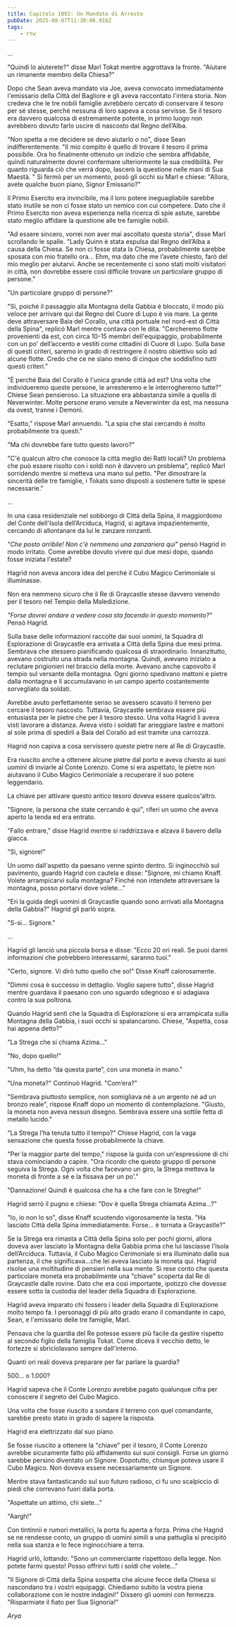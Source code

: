 ```yaml
---
title: Capitolo 1092: Un Mandato di Arresto
pubDate: 2025-08-07T11:30:06.916Z
tags:
    - rtw
---
```













...






"Quindi lo aiuterete?" disse Marl Tokat mentre aggrottava la fronte. "Aiutare un rimanente membro della Chiesa?"






Dopo che Sean aveva mandato via Joe, aveva convocato immediatamente l'emissario della Città del Bagliore e gli aveva raccontato l'intera storia. Non credeva che le tre nobili famiglie avrebbero cercato di conservare il tesoro per sé stesse, perché nessuna di loro sapeva a cosa servisse. Se il tesoro era davvero qualcosa di estremamente potente, in primo luogo non avrebbero dovuto farlo uscire di nascosto dal Regno dell’Alba.






"Non spetta a me decidere se devo aiutarlo o no", disse Sean indifferentemente. "Il mio compito è quello di trovare il tesoro il prima possibile. Ora ho finalmente ottenuto un indizio che sembra affidabile, quindi naturalmente dovrei confermare ulteriormente la sua credibilità. Per quanto riguarda ciò che verrà dopo, lascerò la questione nelle mani di Sua Maestà. " Si fermò per un momento, posò gli occhi su Marl e chiese: "Allora, avete qualche buon piano, Signor Emissario?"






Il Primo Esercito era invincibile, ma il loro potere ineguagliabile sarebbe stato inutile se non ci fosse stato un nemico con cui competere. Dato che il Primo Esercito non aveva esperienza nella ricerca di spie astute, sarebbe stato meglio affidare la questione alle tre famiglie nobili.






"Ad essere sincero, vorrei non aver mai ascoltato questa storia", disse Marl scrollando le spalle. "Lady Quinn è stata espulsa dal Regno dell’Alba a causa della Chiesa. Se non ci fosse stata la Chiesa, probabilmente sarebbe sposata con mio fratello ora... Ehm, ma dato che me l’avete chiesto, farò del mio meglio per aiutarvi. Anche se recentemente ci sono stati molti visitatori in città, non dovrebbe essere così difficile trovare un particolare gruppo di persone."






"Un particolare gruppo di persone?"






"Sì, poiché il passaggio alla Montagna della Gabbia è bloccato, il modo più veloce per arrivare qui dal Regno del Cuore di Lupo è via mare. La gente deve attraversare Baia del Corallo, una città portuale nel nord-est di Città della Spina", replicò Marl mentre contava con le dita. "Cercheremo flotte provenienti da est, con circa 10-15 membri dell'equipaggio, probabilmente con un po' dell’accento e vestiti come cittadini di Cuore di Lupo. Sulla base di questi criteri, saremo in grado di restringere il nostro obiettivo solo ad alcune flotte. Credo che ce ne siano meno di cinque che soddisfino tutti questi criteri."






"È perché Baia del Corallo è l'unica grande città ad est? Una volta che individueremo queste persone, le arresteremo e le interrogheremo tutte?" Chiese Sean pensieroso. La situazione era abbastanza simile a quella di Neverwinter. Molte persone erano venute a Neverwinter da est, ma nessuna da ovest, tranne i Demoni.






"Esatto," rispose Marl annuendo. "La spia che stai cercando è molto probabilmente tra questi."






"Ma chi dovrebbe fare tutto questo lavoro?"






"C'è qualcun altro che conosce la città meglio dei Ratti locali? Un problema che può essere risolto con i soldi non è davvero un problema", replicò Marl sorridendo mentre si metteva una mano sul petto. "Per dimostrare la sincerità delle tre famiglie, i Tokats sono disposti a sostenere tutte le spese necessarie."






...






In una casa residenziale nel sobborgo di Città della Spina, il maggiordomo del Conte dell'Isola dell’Arciduca, Hagrid, si agitava impazientemente, cercando di allontanare da lui le zanzare ronzanti.






<em>"Che posto orribile! Non c'è nemmeno una zanzariera qui"</em> pensò Hagrid in modo irritato. Come avrebbe dovuto vivere qui due mesi dopo, quando fosse iniziata l'estate?






Hagrid non aveva ancora idea del perché il Cubo Magico Cerimoniale si illuminasse.






Non era nemmeno sicuro che il Re di Graycastle stesse davvero venendo per il tesoro nel Tempio della Maledizione.






<em>"Forse dovrei andare a vedere cosa sta facendo in questo momento?"</em> Pensò Hagrid.






Sulla base delle informazioni raccolte dai suoi uomini, la Squadra di Esplorazione di Graycastle era arrivata a Città della Spina due mesi prima. Sembrava che stessero pianificando qualcosa di straordinario. Innanzitutto, avevano costruito una strada nella montagna. Quindi, avevano iniziato a reclutare prigionieri nel braccio della morte. Avevano anche capovolto il tempio sul versante della montagna. Ogni giorno spedivano mattoni e pietre dalla montagna e li accumulavano in un campo aperto costantemente sorvegliato da soldati.






Avrebbe avuto perfettamente senso se avessero scavato il terreno per cercare il tesoro nascosto. Tuttavia, Graycastle sembrava essere più entusiasta per le pietre che per il tesoro stesso. Una volta Hagrid li aveva visti lavorare a distanza. Aveva visto i soldati far arieggiare lastre e mattoni al sole prima di spedirli a Baia del Corallo ad est tramite una carrozza.






Hagrid non capiva a cosa servissero queste pietre nere al Re di Graycastle.






Era riuscito anche a ottenere alcune pietre dal porto e aveva chiesto ai suoi uomini di inviarle al Conte Lorenzo. Come si era aspettato, le pietre non aiutavano il Cubo Magico Cerimoniale a recuperare il suo potere leggendario.






La chiave per attivare questo antico tesoro doveva essere qualcos'altro.






"Signore, la persona che state cercando è qui", riferì un uomo che aveva aperto la tenda ed era entrato.






"Fallo entrare," disse Hagrid mentre si raddrizzava e alzava il bavero della giacca.






"Sì, signore!"






Un uomo dall'aspetto da paesano venne spinto dentro. Si inginocchiò sul pavimento, guardò Hagrid con cautela e disse: "Signore, mi chiamo Knaff. Volete arrampicarvi sulla montagna? Finché non intendete attraversare la montagna, posso portarvi dove volete..."






"Eri la guida degli uomini di Graycastle quando sono arrivati alla Montagna della Gabbia?" Hagrid gli parlò sopra.






"S-sì... Signore."






...






Hagrid gli lanciò una piccola borsa e disse: "Ecco 20 ori reali. Se puoi darmi informazioni che potrebbero interessarmi, saranno tuoi."






"Certo, signore. Vi dirò tutto quello che so!" Disse Knaff calorosamente.






"Dimmi cosa è successo in dettaglio. Voglio sapere tutto", disse Hagrid mentre guardava il paesano con uno sguardo sdegnoso e si adagiava contro la sua poltrona.






Quando Hagrid sentì che la Squadra di Esplorazione si era arrampicata sulla Montagna della Gabbia, i suoi occhi si spalancarono. Chiese, "Aspetta, cosa hai appena detto?"






"La Strega che si chiama Azima…"






"No, dopo quello!"






"Uhm, ha detto “da questa parte”, con una moneta in mano."






"Una moneta?" Continuò Hagrid. "Com’era?"






"Sembrava piuttosto semplice, non somigliava né a un argento né ad un bronzo reale", rispose Knaff dopo un momento di contemplazione. "Giusto, la moneta non aveva nessun disegno. Sembrava essere una sottile fetta di metallo lucido."






"La Strega l’ha tenuta tutto il tempo?" Chiese Hagrid, con la vaga sensazione che questa fosse probabilmente la chiave.






"Per la maggior parte del tempo," rispose la guida con un'espressione di chi stava cominciando a capire. "Ora ricordo che questo gruppo di persone seguiva la Strega. Ogni volta che facevano un giro, la Strega metteva la moneta di fronte a sé e la fissava per un po'."






"Dannazione! Quindi è qualcosa che ha a che fare con le Streghe!"






Hagrid serrò il pugno e chiese: "Dov è quella Strega chiamata Azima…?"






"Io, io non lo so", disse Knaff scuotendo vigorosamente la testa. "Ha lasciato Città della Spina immediatamente. Forse... è tornata a Graycastle?"






Se la Strega era rimasta a Città della Spina solo per pochi giorni, allora doveva aver lasciato la Montagna della Gabbia prima che lui lasciasse l'Isola dell’Arciduca. Tuttavia, il Cubo Magico Cerimoniale si era illuminato dalla sua partenza, il che significava…che lei aveva lasciato la moneta qui. Hagrid risolse una moltitudine di pensieri nella sua mente. Si rese conto che questa particolare moneta era probabilmente una "chiave" scoperta dal Re di Graycastle dalle rovine. Dato che era così importante, ipotizzò che dovesse essere sotto la custodia del leader della Squadra di Esplorazione.






Hagrid aveva imparato chi fossero i leader della Squadra di Esplorazione molto tempo fa. I personaggi di più alto grado erano il comandante in capo, Sean, e l'emissario delle tre famiglie, Marl.






Pensava che la guardia del Re potesse essere più facile da gestire rispetto al secondo figlio della famiglia Tokat. Come diceva il vecchio detto, le fortezze si sbriciolavano sempre dall'interno.






Quanti ori reali doveva preparare per far parlare la guardia?






500... o 1.000?






Hagrid sapeva che il Conte Lorenzo avrebbe pagato qualunque cifra per conoscere il segreto del Cubo Magico.






Una volta che fosse riuscito a sondare il terreno con quel comandante, sarebbe presto stato in grado di sapere la risposta.






Hagrid era elettrizzato dal suo piano.






Se fosse riuscito a ottenere la "chiave" per il tesoro, il Conte Lorenzo avrebbe sicuramente fatto più affidamento sui suoi consigli. Forse un giorno sarebbe persino diventato un Signore. Dopotutto, chiunque poteva usare il Cubo Magico. Non doveva essere necessariamente un Signore.






Mentre stava fantasticando sul suo futuro radioso, ci fu uno scalpiccio di piedi che correvano fuori dalla porta.






"Aspettate un attimo, chi siete…"






"Aargh!"






Con tintinnii e rumori metallici, la porta fu aperta a forza. Prima che Hagrid se ne rendesse conto, un gruppo di uomini simili a una pattuglia si precipitò nella sua stanza e lo fece inginocchiare a terra.






Hagrid urlò, lottando: "Sono un commerciante rispettoso della legge. Non potete farmi questo! Posso offrirvi tutti i soldi che volete..."






"Il Signore di Città della Spina sospetta che alcune fecce della Chiesa si nascondano tra i vostri equipaggi. Chiediamo subito la vostra piena collaborazione con le nostre indagini!" Dissero gli uomini con fermezza. "Risparmiate il fiato per Sua Signoria!"






<em>Arya</em>


                                


                                



